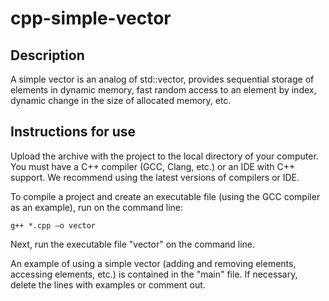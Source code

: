 # cpp-simple-vector

## Description

A simple vector is an analog of std::vector, provides sequential storage of elements in dynamic memory, fast random access to an element by index, dynamic change in the size of allocated memory, etc.

## Instructions for use

Upload the archive with the project to the local directory of your computer. You must have a C++ compiler (GCC, Clang, etc.) or an IDE with C++ support.  We recommend using the latest versions of compilers or IDE. 

To compile a project and create an executable file (using the GCC compiler as an example), run on the command line:
```
g++ *.cpp –o vector
```
Next, run the executable file "vector" on the command line.

An example of using a simple vector (adding and removing elements, accessing elements, etc.) is contained in the "main" file. If necessary, delete the lines with examples or comment out.

